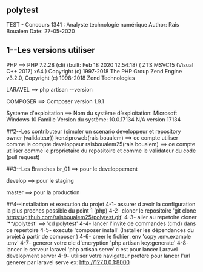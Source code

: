 ## polytest
TEST - Concours 1341 : Analyste technologie numérique
Author: Rais Boualem
Date: 27-05-2020

## 1--Les versions utiliser
PHP ==> PHP 7.2.28 (cli) (built: Feb 18 2020 12:54:18) ( ZTS MSVC15 (Visual C++ 2017) x64 )
Copyright (c) 1997-2018 The PHP Group
Zend Engine v3.2.0, Copyright (c) 1998-2018 Zend Technologies

LARAVEL ==>	php artisan --version

COMPOSER ==> Composer version 1.9.1

Systeme d'exploitation ==> Nom du système d’exploitation:              Microsoft Windows 10 Famille
Version du système:                         10.0.17134 N/A version 17134

##2--Les contributeur (simuler un scenario developpeur et repository owner (validateur))
kenziproweb(rais boualem) ==> ce compte utiliser comme le compte developpeur
raisboualem25(rais boualem) ==> ce compte utiliser comme le proprietaire du repositoire et comme le validateur du code (pull request)

##3--Les Branches 
br_01 ==> pour le developpement

develop ==> pour le staging

master ==> pour la production

##4--installation et execution du projet
4-1- assurer d avoir la configuration la plus proches possible du point 1 (php)
4-2- cloner le repositoire 'git clone https://github.com/raisboualem25/polytest.git'
4-3- aller au repetoire cloner '**/polytest' ==> 'cd polytest'
4-4- lancer l'invite de commandes (cmd) dans ce repertoire
4-5- execute 'composer install' (Installer les dépendances du projet à partir de composer )
4-6- creer le fichier .env 'copy .env.example .env'
4-7- generer votre cle d'encryption 'php artisan key:generate'
4-8- lancer le serveur laravel 'php artisan serve' c est pour lancer Laravel development server 
4-9- utiliser votre navigateur prefere pour lancer l'url generer par  laravel serve ex:  http://127.0.0.1:8000




